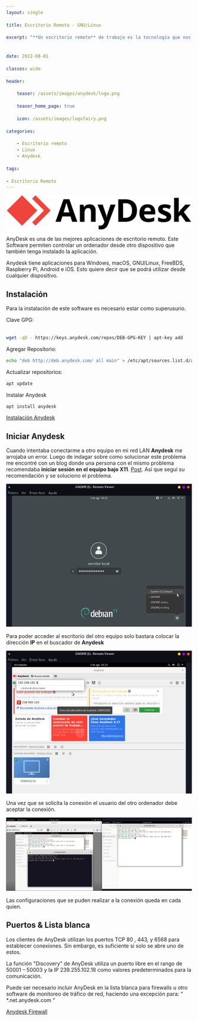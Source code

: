```yaml
---
layout: single

title: Escritorio Remoto - GNU/Linux

excerpt: "**Un escritorio remoto** de trabajo es la tecnología que nos permite acceder de forma remota a un espacio de trabajo digital a través de un entorno gráfico. AnyDesk es un programa de software de escritorio remoto ideal para uso empresarial."


date: 2022-08-01

classes: wide

header:

    teaser: /assets/images/anydesk/logo.png

    teaser_home_page: true
    
    icon: /assets/images/logofairy.png

categories:

    - Escritorio remoto
    - Linux
    - Anydesk

tags:  

- Escritorio Remoto
---
```



![](/assets/images/anydesk/wallpapers.png)

AnyDesk es una de las mejores aplicaciones de escritorio remoto. Este Software permiten controlar un ordenador desde otro dispositivo que también tenga instalado la aplicación.

Anydesk tiene aplicaciones para Windows, macOS, GNU/Linux, FreeBDS, Raspberry Pi, Android e iOS. Esto quiere decir que se podrá utilizar desde cualquier dispositivo.

## Instalación

Para la instalación de este software es necesario estar como superusurio. 

Clave GPG:

```bash
 
wget -qO - https://keys.anydesk.com/repos/DEB-GPG-KEY | apt-key add 
```

Agregar Repositorio:

```bash
echo "deb http://deb.anydesk.com/ all main" > /etc/apt/sources.list.d/anydesk-stable.list

```

Actualizar repositorios:

```bash
apt update

```

Instalar Anydesk

```bash
apt install anydesk

```

[Instalación Anydesk](http://deb.anydesk.com/howto.html)

## Iniciar Anydesk

Cuando intentaba conectarme a otro equipo en mi red LAN **Anydesk** me arrojaba un error. Luego de indagar sobre como solucionar este problema me encontré con un blog donde una persona con el mismo problema recomendaba **iniciar sesión en el equipo bajo X11**. [Post](http://deb.anydesk.com/howto.html). Así que seguí su recomendación y se soluciono el problema.

![](/assets/images/anydesk/0.png)


Para poder acceder al escritorio del otro equipo solo bastara colocar la dirección **IP** en el buscador de **Anydesk**

![](/assets/images/anydesk/3.png)

Una vez que se solicita la conexión el usuario del otro ordenador debe aceptar la conexión.


![](/assets/images/anydesk/1.png)

Las configuraciones que se puden realizar a la conexión queda en cada quien. 

## Puertos & Lista blanca

Los clientes de AnyDesk utilizan los puertos TCP   80 ,   443,   y   6568   para establecer conexiones. Sin embargo, es suficiente si solo se abre uno de estos.

La función "Discovery" de AnyDesk utiliza un puerto libre en el rango de   50001 – 50003   y la IP   239.255.102.18   como valores predeterminados para la comunicación.

Puede ser necesario incluir AnyDesk en la lista blanca para firewalls u otro software de monitoreo de tráfico de red, haciendo una excepción para: “ *.net.anydesk.com “

[Anydesk Firewall](https://support.anydesk.com/es/knowledge/firewall)
